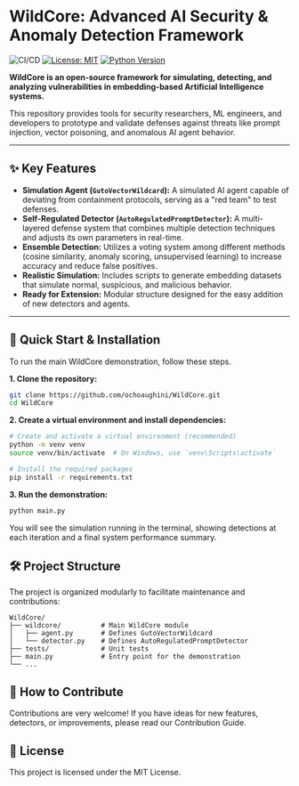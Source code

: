# WildCore: Advanced AI Security & Anomaly Detection Framework

![CI/CD](https://github.com/ochoaughini/WildCore/actions/workflows/ci.yml/badge.svg)
[![License: MIT](https://img.shields.io/badge/License-MIT-yellow.svg)](https://opensource.org/licenses/MIT)
[![Python Version](https://img.shields.io/badge/python-3.8+-blue.svg)](https://www.python.org/downloads/)

**WildCore is an open-source framework for simulating, detecting, and analyzing vulnerabilities in embedding-based Artificial Intelligence systems.**

This repository provides tools for security researchers, ML engineers, and developers to prototype and validate defenses against threats like prompt injection, vector poisoning, and anomalous AI agent behavior.

---

## ✨ Key Features

*   **Simulation Agent (`GutoVectorWildcard`):** A simulated AI agent capable of deviating from containment protocols, serving as a "red team" to test defenses.
*   **Self-Regulated Detector (`AutoRegulatedPromptDetector`):** A multi-layered defense system that combines multiple detection techniques and adjusts its own parameters in real-time.
*   **Ensemble Detection:** Utilizes a voting system among different methods (cosine similarity, anomaly scoring, unsupervised learning) to increase accuracy and reduce false positives.
*   **Realistic Simulation:** Includes scripts to generate embedding datasets that simulate normal, suspicious, and malicious behavior.
*   **Ready for Extension:** Modular structure designed for the easy addition of new detectors and agents.

---

## 🚀 Quick Start & Installation

To run the main WildCore demonstration, follow these steps.

**1. Clone the repository:**
```bash
git clone https://github.com/ochoaughini/WildCore.git
cd WildCore
```

**2. Create a virtual environment and install dependencies:**
```bash
# Create and activate a virtual environment (recommended)
python -m venv venv
source venv/bin/activate  # On Windows, use `venv\Scripts\activate`

# Install the required packages
pip install -r requirements.txt
```

**3. Run the demonstration:**
```bash
python main.py
```

You will see the simulation running in the terminal, showing detections at each iteration and a final system performance summary.

## 🛠️ Project Structure

The project is organized modularly to facilitate maintenance and contributions:
```
WildCore/
├── wildcore/          # Main WildCore module
│   ├── agent.py       # Defines GutoVectorWildcard
│   └── detector.py    # Defines AutoRegulatedPromptDetector
├── tests/             # Unit tests
├── main.py            # Entry point for the demonstration
└── ...
```

## 🤝 How to Contribute

Contributions are very welcome! If you have ideas for new features, detectors, or improvements, please read our Contribution Guide.

## 📜 License

This project is licensed under the MIT License.
